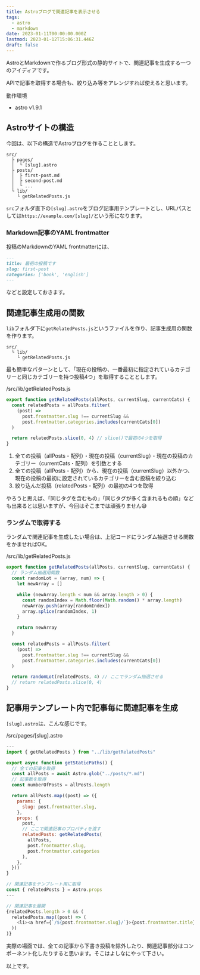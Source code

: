 ```yaml
---
title: Astroブログで関連記事を表示させる
tags:
  - astro
  - markdown
date: 2023-01-11T00:00:00.000Z
lastmod: 2023-01-12T15:06:31.446Z
draft: false
---
```


AstroとMarkdownで作るブログ形式の静的サイトで、関連記事を生成する一つのアイディアです。

APIで記事を取得する場合も、絞り込み等をアレンジすれば使えると思います。

動作環境

- astro v1.9.1

## Astroサイトの構造

今回は、以下の構造でAstroブログを作ることとします。

```text
src/
  ├ pages/
  │  └ [slug].astro
  ├ posts/
  │  ├ first-post.md
  │  ├ second-post.md 
  │  └ ...
  └ lib/
    └ getRelatedPosts.js
```

`src`フォルダ直下の`[slug].astro`をブログ記事用テンプレートとし、URLパスとしては`https://example.com/[slug]/`という形になります。

### Markdown記事のYAML frontmatter

投稿のMarkdownのYAML frontmatterには、

```md
---
title: 最初の投稿です
slug: first-post
categories: ['book', 'english']
---
```

などと設定しておきます。

## 関連記事生成用の関数

`lib`フォルダ下に`getRelatedPosts.js`というファイルを作り、記事生成用の関数を作ります。

```text
src/
  └ lib/
    └ getRelatedPosts.js
```

最も簡単なパターンとして、「現在の投稿の、一番最初に指定されているカテゴリーと同じカテゴリーを持つ投稿4つ」を取得することとします。

<div class="filename">/src/lib/getRelatedPosts.js</div>

```js
export function getRelatedPosts(allPosts, currentSlug, currentCats) {
  const relatedPosts = allPosts.filter(
    (post) =>
      post.frontmatter.slug !== currentSlug &&
      post.frontmatter.categories.includes(currentCats[0])
  )

  return relatedPosts.slice(0, 4) // slice()で最初の4つを取得
}
```

1. 全ての投稿（allPosts・配列）・現在の投稿（currentSlug）・現在の投稿のカテゴリー（currentCats・配列）を引数とする
2. 全ての投稿（allPosts・配列）から、現在の投稿（currentSlug）以外かつ、現在の投稿の最初に設定されているカテゴリーを含む投稿を絞り込む
3. 絞り込んだ投稿（relatedPosts・配列）の最初の4つを取得

やろうと思えば、「同じタグを含むもの」「同じタグが多く含まれるもの順」なども出来るとは思いますが、今回はそこまでは頑張りません😅

### ランダムで取得する

ランダムで関連記事を生成したい場合は、上記コードにランダム抽選させる関数をかませればOK。

<div class="filename">/src/lib/getRelatedPosts.js</div>

```js
export function getRelatedPosts(allPosts, currentSlug, currentCats) {
  // ランダム抽選用関数
  const randomLot = (array, num) => {
    let newArray = []

    while (newArray.length < num && array.length > 0) {
      const randomIndex = Math.floor(Math.random() * array.length)
      newArray.push(array[randomIndex])
      array.splice(randomIndex, 1)
    }

    return newArray
  }

  const relatedPosts = allPosts.filter(
    (post) =>
      post.frontmatter.slug !== currentSlug &&
      post.frontmatter.categories.includes(currentCats[0])
  )

  return randomLot(relatedPosts, 4) // ここでランダム抽選させる
  // return relatedPosts.slice(0, 4)
}
```

## 記事用テンプレート内で記事毎に関連記事を生成

`[slug].astro`は、こんな感じです。

<div class="filename">/src/pages/[slug].astro</div>

```js
---
import { getRelatedPosts } from "../lib/getRelatedPosts"

export async function getStaticPaths() {
  // 全ての記事を取得
  const allPosts = await Astro.glob("../posts/*.md")
  // 記事数を取得
  const numberOfPosts = allPosts.length

  return allPosts.map((post) => ({
    params: {
      slug: post.frontmatter.slug,
    },
    props: {
      post,
      // ここで関連記事のプロパティを渡す
      relatedPosts: getRelatedPosts(
        allPosts,
        post.frontmatter.slug,
        post.frontmatter.categories
      ),
    },
  }))
}

// 関連記事をテンプレート用に取得
const { relatedPosts } = Astro.props
---

// 関連記事を展開
{relatedPosts.length > 0 && (
  relatedPosts.map((post) => (
    <li><a href={`/${post.frontmatter.slug}/`}>{post.frontmatter.title}</a></li>
  ))
)}
```

実際の場面では、全ての記事から下書き投稿を除外したり、関連記事部分はコンポーネント化したりすると思います。そこはよしなにやって下さい。

以上です。